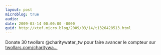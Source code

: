 ```yaml
---
layout: post
microblog: true
audio: 
date: 2009-03-14 00:00:00 -0000
guid: http://xtof.micro.blog/2009/03/14/t1326428513.html
---
```

Donate 30 twollars @charitywater_tw pour faire avancer le compteur sur [twollars.com/charitywa...](http://twollars.com/charitywater)
